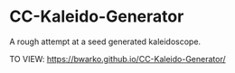 # CC-Kaleido-Generator

A rough attempt at a seed generated kaleidoscope. 

TO VIEW:
https://bwarko.github.io/CC-Kaleido-Generator/

 
